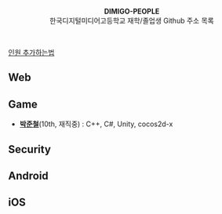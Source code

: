 <p align="center">
  <b>DIMIGO-PEOPLE</b><br>
  한국디지털미디어고등학교 재학/졸업생 Github 주소 목록
</p>
<br>

[인원 추가하는법](how_to_add.md)

Web
----

Game
----
* __[박준철](https://github.com/pjc0247)__(10th, 재직중) :  C++, C#, Unity, cocos2d-x

Security
----

Android
----

iOS 
----



